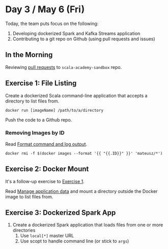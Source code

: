 # Day 3 / May 6 (Fri)

Today, the team puts focus on the following:

1. Developing dockerized Spark and Kafka Streams application
1. Contributing to a git repo on Github (using pull requests and issues)

## In the Morning

Reviewing [pull requests](https://github.com/jaceklaskowski/scala-academy-sandbox/pulls) to `scala-academy-sandbox` repo.

## Exercise 1: File Listing

Create a dockerized Scala command-line application that accepts a directory to list files from.

```console
docker run [imageName] /path/to/a/directory
```

Push the code to a Github repo.

### Removing Images by ID

Read [Format command and log output](https://docs.docker.com/config/formatting/).

<!--
   - How to prevent accidental interpretation of "Jinja-like" statements?
   - https://mkdocs-macros-plugin.readthedocs.io/en/latest/advanced/#solution-2-snippets-as-jinja2-strings-one-liners
   -->

```text
docker rmi -f $(docker images --format '{{ "{{.ID}}" }}' 'mateusz/*')
```

## Exercise 2: Docker Mount

It's a follow-up exercise to [Exercise 1](#exercise-1).

Read [Manage application data](https://docs.docker.com/storage/) and mount a directory outside the Docker image to list files from.

## Exercise 3: Dockerized Spark App

1. Create a dockerized Spark application that loads files from one or more directories
    1. Use `local[*]` master URL
    1. Use scopt to handle command line (or stick to `args`)
